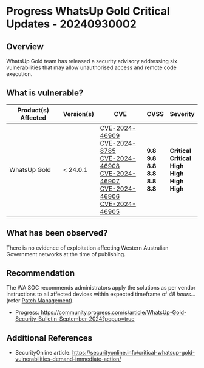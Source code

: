 # Progress WhatsUp Gold Critical Updates - 20240930002

## Overview

WhatsUp Gold team has released a security advisory addressing six vulnerabilities that may allow unauthorised access and remote code execution.

## What is vulnerable?

| Product(s) Affected | Version(s)                                                                                               | CVE                                                               | CVSS     | Severity     |
| ------------------- | -------------------------------------------------------------------------------------------------------- | ----------------------------------------------------------------- | ------- | ------------ |
| WhatsUp Gold       | < 24.0.1  | [CVE-2024-46909](https://nvd.nist.gov/vuln/detail/CVE-2024-46909) <br>[CVE-2024-8785](https://nvd.nist.gov/vuln/detail/CVE-2024-8785)<br>[CVE-2024-46908](https://nvd.nist.gov/vuln/detail/CVE-2024-46908)<br>[CVE-2024-46907](https://nvd.nist.gov/vuln/detail/CVE-2024-46907)<br>[CVE-2024-46906](https://nvd.nist.gov/vuln/detail/CVE-2024-46906)<br>[CVE-2024-46905](https://nvd.nist.gov/vuln/detail/CVE-2024-46905)| **9.8** <br> **9.8**<br> **8.8**<br> **8.8**<br> **8.8**<br> **8.8**| **Critical**<br>**Critical** <br>**High**<br>**High**<br>**High**<br>**High**|

## What has been observed?

There is no evidence of exploitation affecting Western Australian Government networks at the time of publishing.

## Recommendation

The WA SOC recommends administrators apply the solutions as per vendor instructions to all affected devices within expected timeframe of *48 hours...* (refer [Patch Management](../guidelines/patch-management.md)).

- Progress: <https://community.progress.com/s/article/WhatsUp-Gold-Security-Bulletin-September-2024?popup=true>

## Additional References

- SecurityOnline article: <https://securityonline.info/critical-whatsup-gold-vulnerabilities-demand-immediate-action/>
